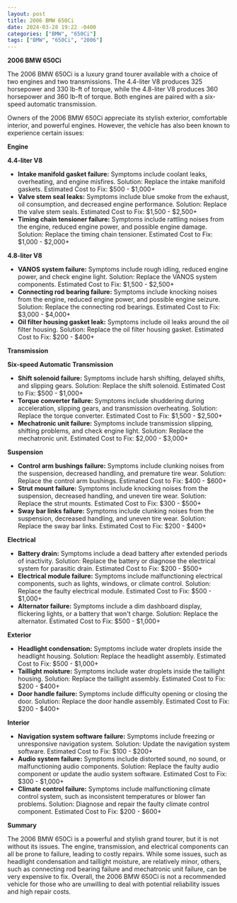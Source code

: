 ```yaml
---
layout: post
title: 2006 BMW 650Ci
date: 2024-03-28 19:22 -0400
categories: ["BMW", "650Ci"]
tags: ["BMW", "650Ci", "2006"]
---
```

**2006 BMW 650Ci**

The 2006 BMW 650Ci is a luxury grand tourer available with a choice of two engines and two transmissions. The 4.4-liter V8 produces 325 horsepower and 330 lb-ft of torque, while the 4.8-liter V8 produces 360 horsepower and 360 lb-ft of torque. Both engines are paired with a six-speed automatic transmission.

Owners of the 2006 BMW 650Ci appreciate its stylish exterior, comfortable interior, and powerful engines. However, the vehicle has also been known to experience certain issues:

**Engine**

**4.4-liter V8**

* **Intake manifold gasket failure:** Symptoms include coolant leaks, overheating, and engine misfires. Solution: Replace the intake manifold gaskets. Estimated Cost to Fix: $500 - $1,000+
* **Valve stem seal leaks:** Symptoms include blue smoke from the exhaust, oil consumption, and decreased engine performance. Solution: Replace the valve stem seals. Estimated Cost to Fix: $1,500 - $2,500+
* **Timing chain tensioner failure:** Symptoms include rattling noises from the engine, reduced engine power, and possible engine damage. Solution: Replace the timing chain tensioner. Estimated Cost to Fix: $1,000 - $2,000+

**4.8-liter V8**

* **VANOS system failure:** Symptoms include rough idling, reduced engine power, and check engine light. Solution: Replace the VANOS system components. Estimated Cost to Fix: $1,500 - $2,500+
* **Connecting rod bearing failure:** Symptoms include knocking noises from the engine, reduced engine power, and possible engine seizure. Solution: Replace the connecting rod bearings. Estimated Cost to Fix: $3,000 - $4,000+
* **Oil filter housing gasket leak:** Symptoms include oil leaks around the oil filter housing. Solution: Replace the oil filter housing gasket. Estimated Cost to Fix: $200 - $400+

**Transmission**

**Six-speed Automatic Transmission**

* **Shift solenoid failure:** Symptoms include harsh shifting, delayed shifts, and slipping gears. Solution: Replace the shift solenoid. Estimated Cost to Fix: $500 - $1,000+
* **Torque converter failure:** Symptoms include shuddering during acceleration, slipping gears, and transmission overheating. Solution: Replace the torque converter. Estimated Cost to Fix: $1,500 - $2,500+
* **Mechatronic unit failure:** Symptoms include transmission slipping, shifting problems, and check engine light. Solution: Replace the mechatronic unit. Estimated Cost to Fix: $2,000 - $3,000+

**Suspension**

* **Control arm bushings failure:** Symptoms include clunking noises from the suspension, decreased handling, and premature tire wear. Solution: Replace the control arm bushings. Estimated Cost to Fix: $400 - $600+
* **Strut mount failure:** Symptoms include knocking noises from the suspension, decreased handling, and uneven tire wear. Solution: Replace the strut mounts. Estimated Cost to Fix: $300 - $500+
* **Sway bar links failure:** Symptoms include clunking noises from the suspension, decreased handling, and uneven tire wear. Solution: Replace the sway bar links. Estimated Cost to Fix: $200 - $400+

**Electrical**

* **Battery drain:** Symptoms include a dead battery after extended periods of inactivity. Solution: Replace the battery or diagnose the electrical system for parasitic drain. Estimated Cost to Fix: $200 - $500+
* **Electrical module failure:** Symptoms include malfunctioning electrical components, such as lights, windows, or climate control. Solution: Replace the faulty electrical module. Estimated Cost to Fix: $500 - $1,000+
* **Alternator failure:** Symptoms include a dim dashboard display, flickering lights, or a battery that won't charge. Solution: Replace the alternator. Estimated Cost to Fix: $500 - $1,000+

**Exterior**

* **Headlight condensation:** Symptoms include water droplets inside the headlight housing. Solution: Replace the headlight assembly. Estimated Cost to Fix: $500 - $1,000+
* **Taillight moisture:** Symptoms include water droplets inside the taillight housing. Solution: Replace the taillight assembly. Estimated Cost to Fix: $200 - $400+
* **Door handle failure:** Symptoms include difficulty opening or closing the door. Solution: Replace the door handle assembly. Estimated Cost to Fix: $200 - $400+

**Interior**

* **Navigation system software failure:** Symptoms include freezing or unresponsive navigation system. Solution: Update the navigation system software. Estimated Cost to Fix: $100 - $200+
* **Audio system failure:** Symptoms include distorted sound, no sound, or malfunctioning audio components. Solution: Replace the faulty audio component or update the audio system software. Estimated Cost to Fix: $300 - $1,000+
* **Climate control failure:** Symptoms include malfunctioning climate control system, such as inconsistent temperatures or blower fan problems. Solution: Diagnose and repair the faulty climate control component. Estimated Cost to Fix: $200 - $600+

**Summary**

The 2006 BMW 650Ci is a powerful and stylish grand tourer, but it is not without its issues. The engine, transmission, and electrical components can all be prone to failure, leading to costly repairs. While some issues, such as headlight condensation and taillight moisture, are relatively minor, others, such as connecting rod bearing failure and mechatronic unit failure, can be very expensive to fix. Overall, the 2006 BMW 650Ci is not a recommended vehicle for those who are unwilling to deal with potential reliability issues and high repair costs.
